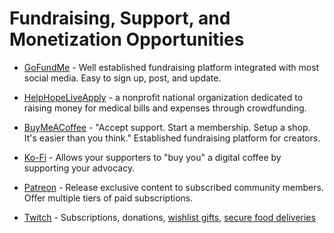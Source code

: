 # Fundraising, Support, and Monetization Opportunities

* [GoFundMe](https://www.gofundme.com/) - Well established fundraising platform integrated with most social media. Easy to sign up, post, and update.

* [HelpHopeLive](https://helphopelive.org/)[Apply](https://helphopelive.org/get-started/apply/) - a nonprofit national organization dedicated to raising money for medical bills and expenses through crowdfunding.

* [BuyMeACoffee](https://www.buymeacoffee.com/) - "Accept support. Start a membership. Setup a shop. It's easier than you think." Established fundraising platform for creators.
  
* [Ko-Fi](https://ko-fi.com/) - Allows your supporters to "buy you" a digital coffee by supporting your advocacy. 

* [Patreon](https://www.patreon.com/) - Release exclusive content to subscribed community members. Offer multiple tiers of paid subscriptions.

* [Twitch](https://twitch.tv/) - Subscriptions, donations, [wishlist gifts](https://www.giftster.com/), [secure food deliveries](https://treatstream.com/login)

